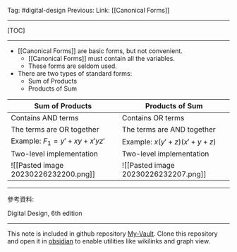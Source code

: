 Tag: #digital-design 
Previous: 
Link: [[Canonical Forms]]

---

[TOC]

---

- [[Canonical Forms]] are basic forms, but not convenient.
	- [[Canonical Forms]] must contain all the variables.
	- These forms are seldom used.
- There are two types of standard forms:
	- Sum of Products
	- Products of Sum

| Sum of Products                      | Products of Sum                  |
| ------------------------------------ | -------------------------------- |
| Contains AND terms                   | Contains OR terms                |
| The terms are OR together            | The terms are AND together       |
| Example: $F_1 = y' + xy + x'yz'$     | Example: $x(y' + z)(x' + y + z)$ |
| Two-level implementation             | Two-level implementation         |
| ![[Pasted image 20230226232200.png]] | ![[Pasted image 20230226232207.png]]                                 |

---

參考資料:

Digital Design, 6th edition

---

This note is included in github repository [My-Vault](https://github.com/LittleD3092/My-Vault.git). Clone this repository and open it in [obsidian](https://obsidian.md/) to enable utilities like wikilinks and graph view.